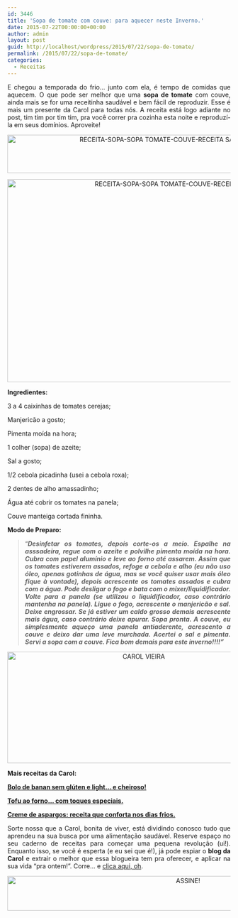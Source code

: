 ```yaml
---
id: 3446
title: 'Sopa de tomate com couve: para aquecer neste Inverno.'
date: 2015-07-22T00:00:00+00:00
author: admin
layout: post
guid: http://localhost/wordpress/2015/07/22/sopa-de-tomate/
permalink: /2015/07/22/sopa-de-tomate/
categories:
  - Receitas
---
```

<p align="justify">
  E chegou a temporada do frio… junto com ela, é tempo de comidas que aquecem. O que pode ser melhor que uma <strong>sopa de tomate</strong> com couve, ainda mais se for uma receitinha saudável e bem fácil de reproduzir. Esse é mais um presente da Carol para todas nós. A receita está logo adiante no post, tim tim por tim tim, pra você correr pra cozinha esta noite e reproduzí-la em seus domínios. Aproveite!
</p>

<p align="center">
  <a href="http://www.trololodemulher.com.br/blog/wp-content/uploads/2015/07/RECEITA-SOPA-SOPA-TOMATE-COUVE-RECEITA-SAUDAVEL3.png"><img class="alignnone size-full wp-image-11126" src="http://www.trololodemulher.com.br/blog/wp-content/uploads/2015/07/RECEITA-SOPA-SOPA-TOMATE-COUVE-RECEITA-SAUDAVEL3.png" alt="RECEITA-SOPA-SOPA TOMATE-COUVE-RECEITA SAUDAVEL[3]" width="731" height="86" /></a>
</p>

<p align="center">
  <a href="http://www.trololodemulher.com.br/blog/wp-content/uploads/2015/07/RECEITA-SOPA-SOPA-TOMATE-COUVE-RECEITA-SAUDAVEL4.jpg"><img class="alignnone size-full wp-image-11127" src="http://www.trololodemulher.com.br/blog/wp-content/uploads/2015/07/RECEITA-SOPA-SOPA-TOMATE-COUVE-RECEITA-SAUDAVEL4.jpg" alt="RECEITA-SOPA-SOPA TOMATE-COUVE-RECEITA SAUDAVEL[4]" width="800" height="457" /></a>
</p>

<p align="justify">
  <strong>Ingredientes:</strong>
</p>

<p align="justify">
  3 a 4 caixinhas de tomates cerejas;
</p>

<p align="justify">
  Manjericão a gosto;
</p>

<p align="justify">
  Pimenta moída na hora;
</p>

<p align="justify">
  1 colher (sopa) de azeite;
</p>

<p align="justify">
  Sal a gosto;
</p>

<p align="justify">
  1/2 cebola picadinha (usei a cebola roxa);
</p>

<p align="justify">
  2 dentes de alho amassadinho;
</p>

<p align="justify">
  Água até cobrir os tomates na panela;
</p>

<p align="justify">
  Couve manteiga cortada fininha.
</p>

<p align="justify">
  <strong>Modo de Preparo:</strong>
</p>

> <p align="justify">
>   “<strong><em>Desinfetar os tomates, depois corte-os a meio. Espalhe na asssadeira, regue com o azeite e polvilhe pimenta moída na hora. Cubra com papel alumínio e leve ao forno até assarem. Assim que os tomates estiverem assados, refoge a cebola e alho (eu não uso óleo, apenas gotinhas de água, mas se você quiser usar mais óleo fique à vontade), depois acrescente os tomates assados e cubra com a água. Pode desligar o fogo e bata com o mixer/liquidificador. Volte para a panela (se utilizou o liquidificador, caso contrário mantenha na panela). Ligue o fogo, acrescente o manjericão e sal. Deixe engrossar. Se já estiver um caldo grosso demais acrescente mais água, caso contrário deixe apurar. Sopa pronta. A couve, eu simplesmente aqueço uma panela antiaderente, acrescento a couve e deixo dar uma leve murchada. Acertei o sal e pimenta. Servi a sopa com a couve. Fica bom demais para este inverno!!!!”</em></strong>
> </p>

<p align="center">
  <a href="http://www.trololodemulher.com.br/blog/wp-content/uploads/2014/07/CAROL-VIEIRA.png"><img class="alignnone size-full wp-image-10204" src="http://www.trololodemulher.com.br/blog/wp-content/uploads/2014/07/CAROL-VIEIRA.png" alt="CAROL VIEIRA" width="600" height="251" /></a>
</p>

<p align="justify">
  <strong>Mais receitas da Carol:</strong>
</p>

<p align="justify">
  <a href="http://www.trololodemulher.com.br/2015/07/08/bolo-de-banana/" target="_blank"><strong>Bolo de banan sem glúten e light… e cheiroso!</strong></a>
</p>

<p align="justify">
  <a href="http://www.trololodemulher.com.br/2015/06/17/tofu-ao-forno/" target="_blank"><strong>Tofu ao forno… com toques especiais.</strong></a>
</p>

<p align="justify">
  <a href="http://www.trololodemulher.com.br/2015/06/03/creme-aspargos-receita/" target="_blank"><strong>Creme de aspargos: receita que conforta nos dias frios.</strong></a>
</p>

<p align="justify">
  Sorte nossa que a Carol, bonita de viver, está dividindo conosco tudo que aprendeu na sua busca por uma alimentação saudável. Reserve espaço no seu caderno de receitas para começar uma pequena revolução (ui!). Enquanto isso, se você é esperta (e eu sei que é!), já pode espiar o <strong>blog da Carol</strong> e extrair o melhor que essa blogueira tem pra oferecer, e aplicar na sua vida “pra ontem!”. Corre… e <a href="http://mundocarolvieira.blogspot.com.br/" target="_blank">clica aqui, oh</a>.
</p>

<p align="center">
  <a href="http://feedburner.google.com/fb/a/mailverify?uri=blogBichaFemea&loc=en_US" target="_blank"><img class="alignnone size-full wp-image-10439" src="http://www.trololodemulher.com.br/blog/wp-content/uploads/2014/09/ASSINE.png" alt="ASSINE!" width="800" height="78" /></a>
</p>

<p align="justify">